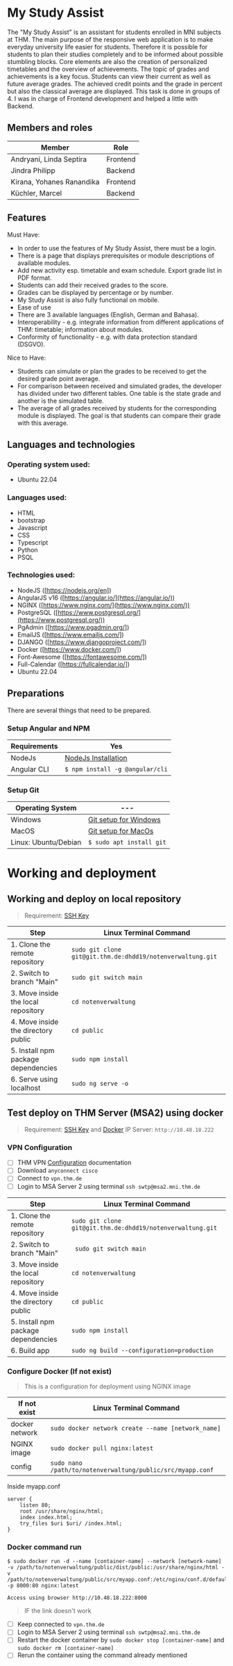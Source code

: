 # My Study Assist
The "My Study Assist" is an assistant for students enrolled in MNI subjects at THM. The main purpose of the responsive web application is to make everyday university life easier for students. Therefore it is possible for students to plan their studies completely and to be informed about possible stumbling blocks. Core elements are also the creation of personalized timetables and the overview of achievements. The topic of grades and achievements is a key focus. Students can view their current as well as future average grades. The achieved credit points and the grade in percent but also the classical average are displayed.
This task is done in groups of 4. I was in charge of Frontend development and helped a little with Backend.

## Members and roles
| Member | Role |
| ------ | ------ |
| Andryani, Linda Septira | Frontend |
| Jindra Philipp | Backend |
| Kirana, Yohanes Ranandika | Frontend |
| Küchler, Marcel | Backend |

## Features
Must Have:

- In order to use the features of My Study Assist, there must be a login.
- There is a page that displays prerequisites or module descriptions of available modules.
- Add new activity esp. timetable and exam schedule.
Export grade list in PDF format.
- Students can add their received grades to the score.
- Grades can be displayed by percentage or by number.
- My Study Assist is also fully functional on mobile.
- Ease of use
- There are 3 available languages (English, German and Bahasa).
- Interoperability - e.g. integrate information from different applications of THM: timetable; information about modules.
- Conformity of functionality - e.g. with data protection standard (DSGVO).

Nice to Have:

- Students can simulate or plan the grades to be received to get the desired grade point average.
- For comparison between received and simulated grades, the developer has divided under two different tables. One table is the state grade and another is the simulated table.
- The average of all grades received by students for the corresponding module is displayed. The goal is that students can compare their grade with this average.

## Languages and technologies  
### Operating system used:
- Ubuntu 22.04

### Languages used:
- HTML
- bootstrap
- Javascript
- CSS
- Typescript
- Python
- PSQL

### Technologies used:
- NodeJS ([https://nodejs.org/en])
- AngularJS v16 ([https://angular.io/](https://angular.io/))
- NGINX ([https://www.nginx.com/](https://www.nginx.com/))
- PostgreSQL ([https://www.postgresql.org/](https://www.postgresql.org/))
- PgAdmin ([https://www.pgadmin.org/])
- EmailJS ([https://www.emailjs.com/])
- DJANGO ([https://www.djangoproject.com/])
- Docker ([https://www.docker.com/])
- Font-Awesome ([https://fontawesome.com/])
- Full-Calendar ([https://fullcalendar.io/])
- Ubuntu 22.04

## Preparations
There are several things that need to be prepared.

### Setup Angular and NPM 
|Requirements|Yes|
|---|---|
|NodeJs|[NodeJs Installation](https://nodejs.org)|
|Angular CLI|`$ npm install -g @angular/cli`|

### Setup Git
|Operating System|---|
|---|---|
|Windows|[Git setup for Windows](https://gitforwindows.org/)|
|MacOS|[Git setup for MacOs](https://git-scm.com/download/mac)|
|Linux: Ubuntu/Debian|`$ sudo apt install git`|

# Working and deployment

## Working and deploy on local repository
> Requirement: [SSH Key](https://git.thm.de/profile/keys)

|Step | Linux Terminal Command  |
|---|---|
|1. Clone the remote repository |`sudo git clone git@git.thm.de:dhdd19/notenverwaltung.git`  |
|2. Switch to branch "Main"|`sudo git switch main`|
|3. Move inside the local repository    | `cd notenverwaltung`  |
|4. Move inside the directory public|`cd public`|
|5. Install npm package dependencies    | `sudo npm install` |
|6. Serve using localhost|`sudo ng serve -o`|

## Test deploy on THM Server (MSA2) using docker
> Requirement: [SSH Key](https://git.thm.de/profile/keys) and [Docker](https://git.thm.de/lsan07/cards-andryani/-/blob/staging/.docker/docker_readme.md)
> IP Server: `http://10.48.18.222`

### VPN Configuration

- [ ] THM VPN [Configuration](https://docs.gitlab.com/ee/user/project/repository/web_editor.html#create-a-file) documentation
- [ ] Download `anyconnect cisco`
- [ ] Connect to `vpn.thm.de`
- [ ] Login to MSA Server 2 using terminal `ssh swtp@msa2.mni.thm.de`

|Step | Linux Terminal Command  |
|---|---|
|1. Clone the remote repository |`sudo git clone git@git.thm.de:dhdd19/notenverwaltung.git`  |
|2. Switch to branch "Main"|` sudo git switch main`|
|3. Move inside the local repository    | `cd notenverwaltung`  |
|4. Move inside the directory public|`cd public`|
|5. Install npm package dependencies    | `sudo npm install` |
|6. Build app|`sudo ng build --configuration=production`|

### Configure Docker (If not exist)
> This is a configuration for deployment using NGINX image

|If not exist | Linux Terminal Command  |
|---|---|
|docker network |`sudo docker network create --name [network_name]`  |
|NGINX image|`sudo docker pull nginx:latest`|
|config| `sudo nano /path/to/notenverwaltung/public/src/myapp.conf` |

Inside myapp.conf
```
server {
    listen 80;
    root /usr/share/nginx/html;
    index index.html;
    try_files $uri $uri/ /index.html;
}
```

### Docker command run
```
$ sudo docker run -d --name [container-name] --network [network-name] -v /path/to/notenverwaltung/public/dist/public:/usr/share/nginx/html -v /path/to/notenverwaltung/public/src/myapp.conf:/etc/nginx/conf.d/default.conf -p 8000:80 nginx:latest
```
`Access using browser http://10.48.18.222:8000`


> IF the link doesn't work
- [ ] Keep connected to `vpn.thm.de`
- [ ] Login to MSA Server 2 using terminal `ssh swtp@msa2.mni.thm.de`
- [ ] Restart the docker container by `sudo docker stop [container-name]` and `sudo docker rm [container-name]`
- [ ] Rerun the container using the command already mentioned
